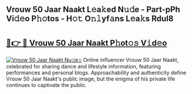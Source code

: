 ## Vrouw 50 Jaar Naakt L𝚎a𝚔ed N𝚞𝚍e - Part-pPh Vi𝚍𝚎o P𝚑𝚘tos - H𝚘𝚝 O𝚗𝚕yf𝚊ns L𝚎a𝚔s RduI8

# <h2><a href="http://kf09vm.oniu.top/?m=Vrouw+50+Jaar+Naakt">🔗👉 🔴 Vrouw 50 Jaar Naakt P𝚑ot𝚘𝚜 V𝚒d𝚎o</a></h2>

[![Vrouw 50 Jaar Naakt Nu𝚍e𝚜](https://i.imgur.com/0qMVB7G.gif)](http://kf09vm.oniu.top/?m=Vrouw+50+Jaar+Naakt)
Online influencer Vrouw 50 Jaar Naakt, celebrated for sharing dance and lifestyle information, featuring performances and personal blogs. Approachability and authenticity define Vrouw 50 Jaar Naakt's public image, but the enigma of his private life continues to captivate the public.  
